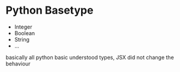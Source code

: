 # Python Basetype 

- Integer
- Boolean
- String
- ...

basically all python basic understood types, JSX did not change the behaviour